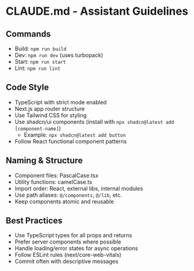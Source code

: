 # CLAUDE.md - Assistant Guidelines

## Commands
- Build: `npm run build`
- Dev: `npm run dev` (uses turbopack)
- Start: `npm run start`
- Lint: `npm run lint`

## Code Style
- TypeScript with strict mode enabled
- Next.js app router structure
- Use Tailwind CSS for styling
- Use shadcn/ui components (install with `npx shadcn@latest add [component-name]`)
  - Example: `npx shadcn@latest add button`
- Follow React functional component patterns

## Naming & Structure
- Component files: PascalCase.tsx
- Utility functions: camelCase.ts
- Import order: React, external libs, internal modules
- Use path aliases: `@/components`, `@/lib`, etc.
- Keep components atomic and reusable

## Best Practices
- Use TypeScript types for all props and returns
- Prefer server components where possible
- Handle loading/error states for async operations
- Follow ESLint rules (next/core-web-vitals)
- Commit often with descriptive messages